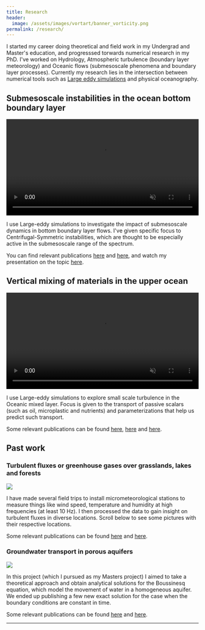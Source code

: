 ```yaml
---
title: Research
header:
  image: /assets/images/vortart/banner_vorticity.png
permalink: /research/
---
```



I started my career doing theoretical and field work in my Undergrad and Master's
education, and progresssed torwards numerical research in my PhD. I've worked on Hydrology,
Atmospheric turbulence (boundary layer meteorology) and Oceanic flows (submesoscale phenomena and
boundary layer processes). Currently my research lies in the intersection between numerical tools
such as [Large eddy simulations](https://en.wikipedia.org/wiki/Large_eddy_simulation) and physical
oceanography.




## Submesoscale instabilities in the ocean bottom boundary layer

<video autoplay muted loop src="/assets/animations/bathymetry_3d_PV_NPN-R1F008-f2.mp4" width="100%" controls></video>

I use Large-eddy simulations to investigate the impact of submesoscale dynamics in bottom boundary
layer flows. I've given specific focus to Centrifugal-Symmetric instabilities, which are thought to
be especially active in the submesoscale range of the spectrum.

You can find relevant publications
[here](https://journals.ametsoc.org/view/journals/phoc/52/9/JPO-D-21-0259.1.xml) and
[here](https://eartharxiv.org/repository/view/7526/), and watch my presentation on the topic
[here](https://youtu.be/F2RVCqTOF5o).




## Vertical mixing of materials in the upper ocean

<video autoplay muted loop src="/assets/animations/anim_panels_long.mp4" width="100%" controls></video>

I use Large-eddy simulations to explore small
scale turbulence in the Oceanic mixed layer. Focus is given to the transport of passive scalars
(such as oil, microplastic and nutrients) and parameterizations that help us predict such transport.

Some relevant publications can be found
[here](https://journals.aps.org/prfluids/abstract/10.1103/PhysRevFluids.3.064501),
[here](https://agupubs.onlinelibrary.wiley.com/doi/abs/10.1029/2018GL080296)
and [here](https://journals.ametsoc.org/jas/article-abstract/77/10/3479/353916/Diffusive-Nondiffusive-Flux-Decompositions-in?redirectedFrom=fulltext).



## Past work


### Turbulent fluxes or greenhouse gases over grasslands, lakes and forests

![](/assets/images/AFM-phi2.png)

I have made several field trips to install micrometeorological stations to
measure things like wind speed, temperature and humidity at high frequencies
(at least 10 Hz). I then processed the data to gain insight on turbulent fluxes
in diverse locations. Scroll below to see some pictures with their respective
locations. 

Some relevant publications can be found 
[here](https://www.sciencedirect.com/science/article/pii/S0168192317301144)
and
[here](https://agupubs.onlinelibrary.wiley.com/doi/abs/10.1029/2019GL083237).




### Groundwater transport in porous aquifers

![](/assets/images/WRR-aquifer2.png)

In this project (which I pursued as my Masters project) I aimed to take a
theoretical approach and obtain analytical solutions for the Boussinesq
equation, which model the movement of water in a homogeneous aquifer. We ended
up publishing a few new exact solution for the case when the boundary
conditions are constant in time.

Some relevant publications can be found
[here](https://agupubs.onlinelibrary.wiley.com/doi/abs/10.1029/2018WR024154)
and
[here](https://agupubs.onlinelibrary.wiley.com/doi/full/10.1002/wrcr.20543).



---

